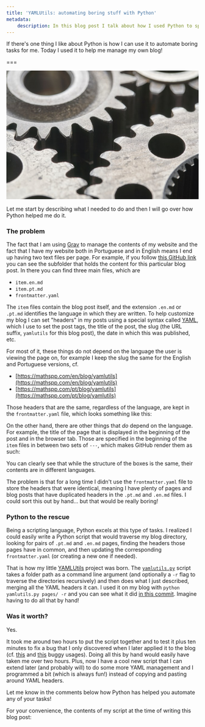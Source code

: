 ```yaml
---
title: 'YAMLUtils: automating boring stuff with Python'
metadata:
    description: In this blog post I talk about how I used Python to spare me from doing annoying repetitive work.
---
```


If there's one thing I like about Python is how I can use it to automate boring tasks for me. Today I used it to help me manage my own blog!

===

![a close-up of three gears turning together](gears.jpg "Photo by Bill Oxford on Unsplash")

Let me start by describing what I needed to do and then I will go over how Python helped me do it.

### The problem

The fact that I am using [Grav] to manage the contents of my website and the fact that I have my website both in Portuguese and in English means I end up having two text files per page. For example, if you follow [this GitHub link][yamlutils-post] you can see the subfolder that holds the content for this particular blog post. In there you can find three main files, which are

 - `item.en.md`
 - `item.pt.md`
 - `frontmatter.yaml`

The `item` files contain the blog post itself, and the extension `.en.md` or `.pt.md` identifies the language in which they are written. To help customize my blog I can set "headers" in my posts using a special syntax called [YAML], which I use to set the post tags, the title of the post, the slug (the URL suffix, `yamlutils` for this blog post), the date in which this was published, etc.

For most of it, these things do not depend on the language the user is viewing the page on, for example I keep the slug the same for the English and Portuguese versions, cf.

 - [https://mathspp.com/en/blog/yamlutils](https://mathspp.com/en/blog/yamlutils)
 - [https://mathspp.com/pt/blog/yamlutils](https://mathspp.com/pt/blog/yamlutils)

Those headers that are the same, regardless of the language, are kept in the `frontmatter.yaml` file, which looks something like this:

<script src="https://gist.github.com/RojerGS/0ff988fb2ac54a81dc18349cc9c619f9.js"></script>



On the other hand, there are other things that _do_ depend on the language. For example, the title of the page that is displayed in the beginning of the post and in the browser tab. Those are specified in the beginning of the `item` files in between two sets of `---`, which makes GitHub render them as such:

<script src="https://gist.github.com/RojerGS/1f8f2727e6358ad33bec5700be4220ed.js"></script>



You can clearly see that while the structure of the boxes is the same, their contents are in different languages.

The problem is that for a long time I didn't use the `frontmatter.yaml` file to store the headers that were identical, meaning I have plenty of pages and blog posts that have duplicated headers in the `.pt.md` and `.en.md` files. I could sort this out by hand... but that would be really boring!


### Python to the rescue

Being a scripting language, Python excels at this type of tasks. I realized I could easily write a Python script that would traverse my blog directory, looking for pairs of `.pt.md` and `.en.md` pages, finding the headers those pages have in common, and then updating the corresponding `frontmatter.yaml` (or creating a new one if needed).

That is how my little [YAMLUtils] project was born. The [`yamlutils.py`][yamlutils.py] script takes a folder path as a command line argument (and optionally a `-r` flag to traverse the directories recursively) and then does what I just described, merging all the YAML headers it can. I used it on my blog with `python yamlutils.py pages/ -r` and you can see what it did [in this commit](https://github.com/RojerGS/mathspp/commit/7ba80b086d6987ed819c872432ef1eafc1f1b023). Imagine having to do all that by hand!


### Was it worth?

Yes.

It took me around two hours to put the script together and to test it plus ten minutes to fix a bug that I only discovered when I later applied it to the blog (cf. [this][bug-1] and [this][bug-2] buggy usages). Doing all this by hand would easily have taken me over two hours. Plus, now I have a cool new script that I can extend later (and probably will) to do some more YAML management and I programmed a bit (which is always fun!) instead of copying and pasting around YAML headers.

Let me know in the comments below how Python has helped you automate any of your tasks!

For your convenience, the contents of my script at the time of writing this blog post:

<script src="http://gist-it.appspot.com/https://github.com/RojerGS/projects/blob/master/yamlutils/yamlutils.py"></script>

[Grav]: https://getgrav.org/
[YAML]: https://en.wikipedia.org/wiki/YAML
[xkcd]: https://xkcd.com
[yamlutils]: https://github.com/RojerGS/projects/tree/master/yamlutils
[yamlutils-post]: https://github.com/RojerGS/mathspp/tree/master/pages/02.blog/yamlutils
[yamlutils.py]: https://github.com/RojerGS/projects/tree/master/yamlutils/yamlutils.py
[bug-1]: https://github.com/RojerGS/mathspp/commit/6ac01f412bdd099eb673201689d89ea77d0370d0
[bug-2]: https://github.com/RojerGS/mathspp/commit/e97dbad13ffc6009d1160b78a83cab467b42f1ca